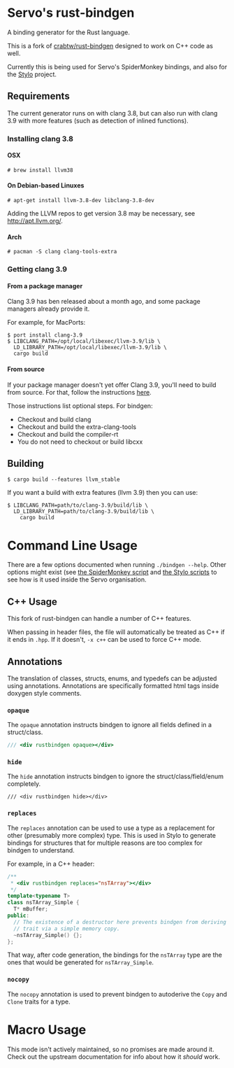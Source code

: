 # Servo's rust-bindgen

A binding generator for the Rust language.

This is a fork of [crabtw/rust-bindgen](https://github.com/crabtw/rust-bindgen)
designed to work on C++ code as well.

Currently this is being used for Servo's SpiderMonkey bindings, and also for
the [Stylo](https://public.etherpad-mozilla.org/p/stylo) project.

## Requirements

The current generator runs on with clang 3.8, but can also run with clang 3.9
with more features (such as detection of inlined functions).

### Installing clang 3.8

#### OSX

```
# brew install llvm38
```

#### On Debian-based Linuxes

```
# apt-get install llvm-3.8-dev libclang-3.8-dev
```
Adding the LLVM repos to get version 3.8 may be necessary, see http://apt.llvm.org/.
#### Arch

```
# pacman -S clang clang-tools-extra
```

### Getting clang 3.9

#### From a package manager

Clang 3.9 has ben released about a month ago, and some package managers already
provide it.

For example, for MacPorts:

```
$ port install clang-3.9
$ LIBCLANG_PATH=/opt/local/libexec/llvm-3.9/lib \
  LD_LIBRARY_PATH=/opt/local/libexec/llvm-3.9/lib \
  cargo build
```

#### From source

If your package manager doesn't yet offer Clang 3.9, you'll need to build from
source. For that, follow the instructions
[here](http://clang.llvm.org/get_started.html).

Those instructions list optional steps. For bindgen:

* Checkout and build clang
* Checkout and build the extra-clang-tools
* Checkout and build the compiler-rt
* You do not need to checkout or build libcxx

## Building

```
$ cargo build --features llvm_stable
```

If you want a build with extra features (llvm 3.9) then you can use:

```
$ LIBCLANG_PATH=path/to/clang-3.9/build/lib \
  LD_LIBRARY_PATH=path/to/clang-3.9/build/lib \
    cargo build
```

# Command Line Usage

There are a few options documented when running `./bindgen --help`. Other
options might exist (see [the SpiderMonkey script][sm-script] and [the Stylo
scripts][stylo-scripts] to see how is it used inside the Servo organisation.

## C++ Usage

This fork of rust-bindgen can handle a number of C++ features.

When passing in header files, the file will automatically be treated as C++ if
it ends in ``.hpp``. If it doesn't, ``-x c++`` can be used to force C++ mode.

## Annotations

The translation of classes, structs, enums, and typedefs can be adjusted using
annotations. Annotations are specifically formatted html tags inside doxygen
style comments.

### `opaque`

The `opaque` annotation instructs bindgen to ignore all fields defined in
a struct/class.

```cpp
/// <div rustbindgen opaque></div>
```

### `hide`

The `hide` annotation instructs bindgen to ignore the struct/class/field/enum
completely.

```
/// <div rustbindgen hide></div>
```

### `replaces`

The `replaces` annotation can be used to use a type as a replacement for other
(presumably more complex) type. This is used in Stylo to generate bindings for
structures that for multiple reasons are too complex for bindgen to understand.

For example, in a C++ header:

```cpp
/**
 * <div rustbindgen replaces="nsTArray"></div>
 */
template<typename T>
class nsTArray_Simple {
  T* mBuffer;
public:
  // The existence of a destructor here prevents bindgen from deriving the Clone
  // trait via a simple memory copy.
  ~nsTArray_Simple() {};
};
```

That way, after code generation, the bindings for the `nsTArray` type are
the ones that would be generated for `nsTArray_Simple`.

### `nocopy`

The `nocopy` annotation is used to prevent bindgen to autoderive the `Copy`
and `Clone` traits for a type.

# Macro Usage

This mode isn't actively maintained, so no promises are made around it. Check
out the upstream documentation for info about how it *should* work.

[sm-script]: https://github.com/servo/rust-mozjs/blob/master/etc/bindings.sh
[stylo-scripts]: https://github.com/servo/servo/tree/master/components/style/binding_tools
